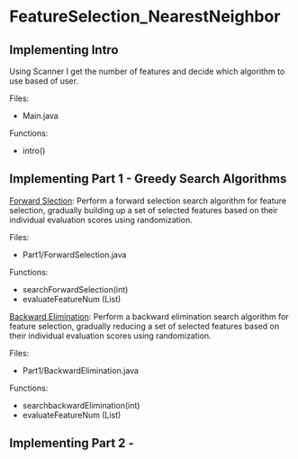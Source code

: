 # FeatureSelection_NearestNeighbor

## Implementing Intro
Using Scanner I get the number of features and decide which algorithm to use based of user. 

Files: 
* Main.java

Functions:
* intro()

## Implementing Part 1 - Greedy Search Algorithms
<ins>Forward Slection</ins>: Perform a forward selection search algorithm for feature selection, gradually building up a set of selected features based on their individual evaluation scores using randomization.

Files:
* Part1/ForwardSelection.java

Functions:
* searchForwardSelection(int)
* evaluateFeatureNum (List)

<ins>Backward Elimination</ins>: Perform a backward elimination search algorithm for feature selection, gradually reducing a set of selected features based on their individual evaluation scores using randomization.

Files:
* Part1/BackwardElimination.java

Functions:
* searchbackwardElimination(int)
* evaluateFeatureNum (List)

## Implementing Part 2 -

